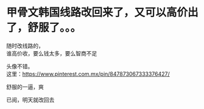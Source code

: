 # 甲骨文韩国线路改回来了，又可以高价出了，舒服了。。。


随时改线路的，<br />
谁高价收，要么钱太多，要么智商不足

头像不错。<br />
这里：https://www.pinterest.com.mx/pin/847873067333376427/

舒服的一逼，爽

已阅，明天就改回去<img src="static/image/smiley/default/lol.gif" smilieid="12" border="0" alt="" />
